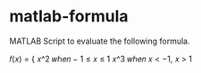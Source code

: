 # matlab-formula
MATLAB Script to evaluate the following formula.
 
𝑓(𝑥) = {  𝑥^2 𝑤ℎ𝑒𝑛 − 1 ≤ 𝑥 ≤ 1
          𝑥^3 𝑤ℎ𝑒𝑛 𝑥 < −1, 𝑥 > 1

